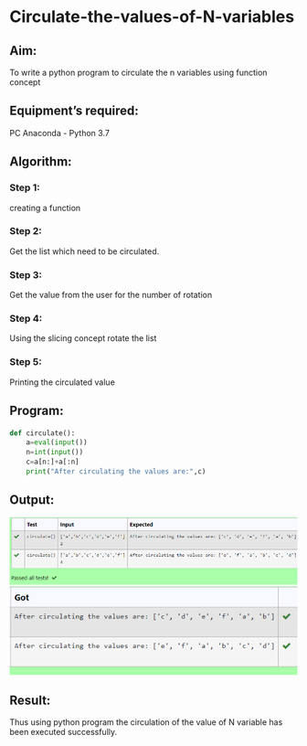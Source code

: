 # Circulate-the-values-of-N-variables
## Aim:
To write a python program to circulate the n variables using function concept
## Equipment’s required:
PC
Anaconda - Python 3.7
## Algorithm: 
### Step 1:
creating a function 
### Step 2: 
Get the list which need to be circulated.
### Step 3: 
Get the value from the user for the number of rotation
### Step 4: 
Using the slicing concept rotate the list
### Step 5: 
Printing the circulated value
## Program:
~~~py
def circulate():
    a=eval(input())
    n=int(input())
    c=a[n:]+a[:n]
    print("After circulating the values are:",c)
~~~

## Output:
![cirulating n variables expect](/expect%20cir.png)
![circulating n variables got](/got%20cir.png)

## Result:
Thus using python program the circulation of the value of N variable has been executed successfully.
